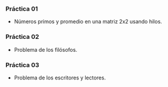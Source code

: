 ### Práctica 01
- Números primos y promedio en una matriz 2x2 usando hilos.

### Práctica 02
- Problema de los filósofos.

### Práctica 03
- Problema de los escritores y lectores.